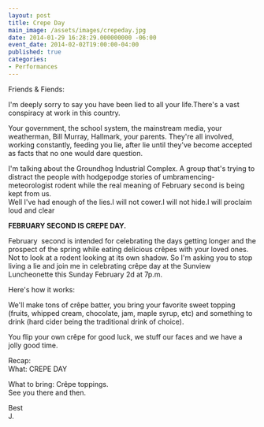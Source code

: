 ```yaml
---
layout: post
title: Crepe Day
main_image: /assets/images/crepeday.jpg
date: 2014-01-29 16:28:29.000000000 -06:00
event_date: 2014-02-02T19:00:00-04:00
published: true
categories:
- Performances
---
```

<p>Friends &amp; Fiends:</p>
<p>I'm deeply sorry to say you have been lied to all your life.There's a vast conspiracy at work in this country.</p>
<p>Your government, the school system, the mainstream media, your weatherman, Bill Murray, Hallmark, your parents. They're all involved, working constantly, feeding you lie, after lie until they've become accepted as facts that no one would dare question.</p>
<p>I'm talking about the Groundhog Industrial Complex. A group that's trying to distract the people with hodgepodge stories of umbramencing-meteorologist rodent while the real meaning of February second is being kept from us.<br />
Well I've had enough of the lies.I will not cower.I will not hide.I will proclaim loud and clear</p>
<p><strong>FEBRUARY SECOND IS CREPE DAY.</strong></p>
<p>February  second is intended for celebrating the days getting longer and the prospect of the spring while eating delicious crêpes with your loved ones.<br />
Not to look at a rodent looking at its own shadow. So I'm asking you to stop living a lie and join me in celebrating crêpe day at the Sunview Luncheonette this Sunday February 2d at 7p.m.</p>
<p>Here's how it works:</p>
<p>We'll make tons of crêpe batter, you bring your favorite sweet topping (fruits, whipped cream, chocolate, jam, maple syrup, etc) and something to drink (hard cider being the traditional drink of choice).</p>
<p>You flip your own crêpe for good luck, we stuff our faces and we have a jolly good time.</p>
<p>Recap:<br />
What: CREPE DAY</p>
<p>What to bring: Crêpe toppings.<br />
See you there and then.</p>
<p>Best<br />
J.</p>
